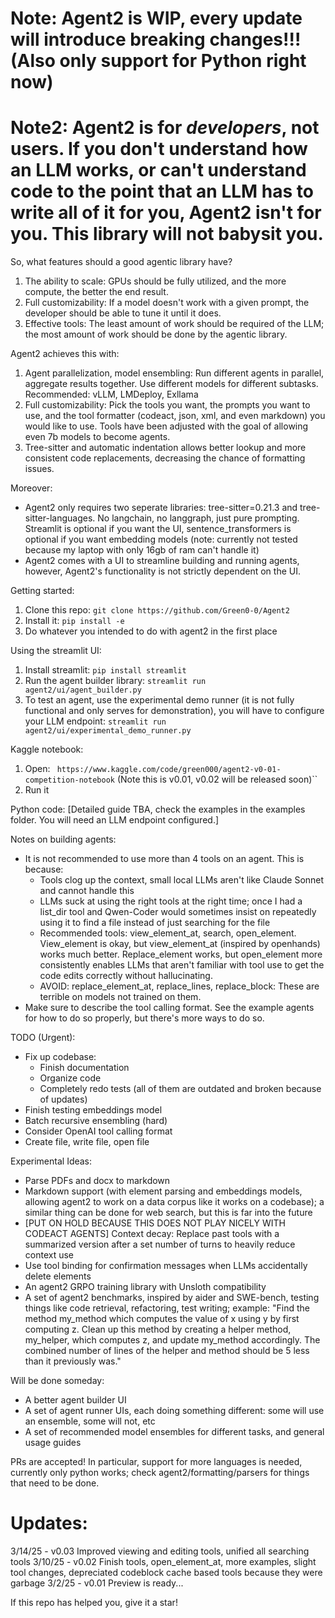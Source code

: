 # Note: Agent2 is WIP, every update will introduce breaking changes!!! (Also only support for Python right now)

# Note2: Agent2 is for *developers*, not users. If you don't understand how an LLM works, or can't understand code to the point that an LLM has to write all of it for you, Agent2 isn't for you. This library will not babysit you.

So, what features should a good agentic library have?
1. The ability to scale: GPUs should be fully utilized, and the more compute, the better the end result.
2. Full customizability: If a model doesn't work with a given prompt, the developer should be able to tune it until it does.
3. Effective tools: The least amount of work should be required of the LLM; the most amount of work should be done by the agentic library.

Agent2 achieves this with:
1. Agent parallelization, model ensembling: Run different agents in parallel, aggregate results together. Use different models for different subtasks. Recommended: vLLM, LMDeploy, Exllama
2. Full customizability: Pick the tools you want, the prompts you want to use, and the tool formatter (codeact, json, xml, and even markdown) you would like to use. Tools have been adjusted with the goal of allowing even 7b models to become agents.
3. Tree-sitter and automatic indentation allows better lookup and more consistent code replacements, decreasing the chance of formatting issues.

Moreover:
- Agent2 only requires two seperate libraries: tree-sitter=0.21.3 and tree-sitter-languages. No langchain, no langgraph, just pure prompting. Streamlit is optional if you want the UI, sentence_transformers is optional if you want embedding models (note: currently not tested because my laptop with only 16gb of ram can't handle it)
- Agent2 comes with a UI to streamline building and running agents, however, Agent2's functionality is not strictly dependent on the UI.

Getting started:
1. Clone this repo:
``git clone https://github.com/Green0-0/Agent2``
2. Install it:
``pip install -e``
3. Do whatever you intended to do with agent2 in the first place

Using the streamlit UI:
1. Install streamlit:
``pip install streamlit``
2. Run the agent builder library:
``streamlit run agent2/ui/agent_builder.py``
3. To test an agent, use the experimental demo runner (it is not fully functional and only serves for demonstration), you will have to configure your LLM endpoint:
``streamlit run agent2/ui/experimental_demo_runner.py``

Kaggle notebook:
1. Open:
`` https://www.kaggle.com/code/green000/agent2-v0-01-competition-notebook`` (Note this is v0.01, v0.02 will be released soon)``
2. Run it

Python code:
[Detailed guide TBA, check the examples in the examples folder. You will need an LLM endpoint configured.]

Notes on building agents:
- It is not recommended to use more than 4 tools on an agent. This is because:
    - Tools clog up the context, small local LLMs aren't like Claude Sonnet and cannot handle this
    - LLMs suck at using the right tools at the right time; once I had a list_dir tool and Qwen-Coder would sometimes insist on repeatedly using it to find a file instead of just searching for the file
    - Recommended tools: view_element_at, search, open_element. View_element is okay, but view_element_at (inspired by openhands) works much better. Replace_element works, but open_element more consistently enables LLMs that aren't familiar with tool use to get the code edits correctly without hallucinating.
    - AVOID: replace_element_at, replace_lines, replace_block: These are terrible on models not trained on them.
- Make sure to describe the tool calling format. See the example agents for how to do so properly, but there's more ways to do so.

TODO (Urgent):
- Fix up codebase:
    - Finish documentation
    - Organize code
    - Completely redo tests (all of them are outdated and broken because of updates)
- Finish testing embeddings model
- Batch recursive ensembling (hard)
- Consider OpenAI tool calling format
- Create file, write file, open file

Experimental Ideas:
- Parse PDFs and docx to markdown 
- Markdown support (with element parsing and embeddings models, allowing agent2 to work on a data corpus like it works on a codebase); a similar thing can be done for web search, but this is far into the future
- [PUT ON HOLD BECAUSE THIS DOES NOT PLAY NICELY WITH CODEACT AGENTS] Context decay: Replace past tools with a summarized version after a set number of turns to heavily reduce context use
- Use tool binding for confirmation messages when LLMs accidentally delete elements
- An agent2 GRPO training library with Unsloth compatibility
- A set of agent2 benchmarks, inspired by aider and SWE-bench, testing things like code retrieval, refactoring, test writing; example: "Find the method my_method which computes the value of x using y by first computing z. Clean up this method by creating a helper method, my_helper, which computes z, and update my_method accordingly. The combined number of lines of the helper and method should be 5 less than it previously was."

Will be done someday:
- A better agent builder UI
- A set of agent runner UIs, each doing something different: some will use an ensemble, some will not, etc
- A set of recommended model ensembles for different tasks, and general usage guides

PRs are accepted! In particular, support for more languages is needed, currently only python works; check agent2/formatting/parsers for things that need to be done.

# Updates:
3/14/25 - v0.03 Improved viewing and editing tools, unified all searching tools
3/10/25 - v0.02 Finish tools, open_element_at, more examples, slight tool changes, depreciated codeblock cache based tools because they were garbage
3/2/25 - v0.01 Preview is ready... 

If this repo has helped you, give it a star!